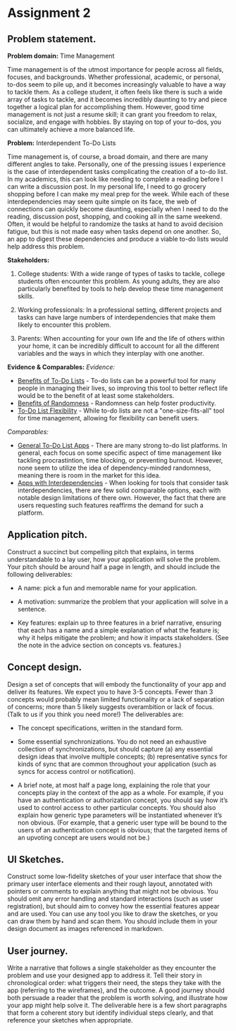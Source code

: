 # Assignment 2

## Problem statement.
**Problem domain:** Time Management 

Time management is of the utmost importance for people across all fields, focuses, and backgrounds. Whether professional, academic, or personal, to-dos seem to pile up, and it becomes increasingly valuable to have a way to tackle them. As a college student, it often feels like there is such a wide array of tasks to tackle, and it becomes incredibly daunting to try and piece together a logical plan for accomplishing them. However, good time management is not just a resume skill; it can grant you freedom to relax, socialize, and engage with hobbies. By staying on top of your to-dos, you can ultimately achieve a more balanced life. 

**Problem:** Interdependent To-Do Lists

Time management is, of course, a broad domain, and there are many different angles to take. Personally, one of the pressing issues I experience is the case of interdependent tasks complicating the creation of a to-do list. In my academics, this can look like needing to complete a reading before I can write a discussion post. In my personal life, I need to go grocery shopping before I can make my meal prep for the week. While each of these interdependencies may seem quite simple on its face, the web of connections can quickly become daunting, especially when I need to do the reading, discussion post, shopping, and cooking all in the same weekend. Often, it would be helpful to randomize the tasks at hand to avoid decision fatigue, but this is not made easy when tasks depend on one another. So, an app to digest these dependencies and produce a viable to-do lists would help address this problem.

**Stakeholders:**

1. College students: With a wide range of types of tasks to tackle, college students often encounter this problem. As young adults, they are also particularly benefited by tools to help develop these time management skills.

2. Working professionals: In a professional setting, different projects and tasks can have large numbers of interdependencies that make them likely to encounter this problem. 

3. Parents: When accounting for your own life and the life of others within your home, it can be incredibly difficult to account for all the different variables and the ways in which they interplay with one another. 

**Evidence & Comparables:** 
*Evidence:*
- [Benefits of To-Do Lists](https://hbr.org/2022/01/why-we-continue-to-rely-on-and-love-to-do-lists) - To-do lists can be a powerful tool for many people in managing their lives, so improving this tool to better reflect life would be to the benefit of at least some stakeholders.
- [Benefits of Randomness](https://medium.com/@haimson/using-randomness-to-improve-work-productivity-4c835d645204) - Randomness can help foster productivity.
- [To-Do List Flexibility](https://www.lifehack.org/articles/productivity/how-to-create-a-to-do-list-that-makes-you-smile.html#good-to-do-list) - While to-do lists are not a "one-size-fits-all" tool for time management, allowing for flexibility can benefit users.

*Comparables:*
- [General To-Do List Apps](https://zapier.com/blog/best-todo-list-apps/) - There are many strong to-do list platforms. In general, each focus on some specific aspect of time management like tackling procrastintion, time blocking, or preventing burnout. However, none seem to utilize the idea of dependency-minded randomness, meaning there is room in the market for this idea.
- [Apps with Interdependencies](https://www.reddit.com/r/productivity/comments/bkpwky/to_do_list_app_with_task_dependencies/) - When looking for tools that consider task interdependencies, there are few solid comparable options, each with notable design limitations of there own. However, the fact that there are users requesting such features reaffirms the demand for such a platform.


## Application pitch. 
Construct a succinct but compelling pitch that explains, in terms understandable to a lay user, how your application will solve the problem. Your pitch should be around half a page in length, and should include the following deliverables:

- A name: pick a fun and memorable name for your application.

- A motivation: summarize the problem that your application will solve in a sentence.

- Key features: explain up to three features in a brief narrative, ensuring that each has a name and a simple explanation of what the feature is; why it helps mitigate the problem; and how it impacts stakeholders. (See the note in the advice section on concepts vs. features.)


## Concept design. 
Design a set of concepts that will embody the functionality of your app and deliver its features. We expect you to have 3-5 concepts. Fewer than 3 concepts would probably mean limited functionality or a lack of separation of concerns; more than 5 likely suggests overambition or lack of focus. (Talk to us if you think you need more!) The deliverables are:

- The concept specifications, written in the standard form.

- Some essential synchronizations. You do not need an exhaustive collection of synchronizations, but should capture (a) any essential design ideas that involve multiple concepts; (b) representative syncs for kinds of sync that are common throughout your application (such as syncs for access control or notification).

- A brief note, at most half a page long, explaining the role that your concepts play in the context of the app as a whole. For example, if you have an authentication or authorization concept, you should say how it’s used to control access to other particular concepts. You should also explain how generic type parameters will be instantiated whenever it’s non obvious. (For example, that a generic user type will be bound to the users of an authentication concept is obvious; that the targeted items of an upvoting concept are users would not be.)


## UI Sketches. 
Construct some low-fidelity sketches of your user interface that show the primary user interface elements and their rough layout, annotated with pointers or comments to explain anything that might not be obvious. You should omit any error handling and standard interactions (such as user registration), but should aim to convey how the essential features appear and are used. You can use any tool you like to draw the sketches, or you can draw them by hand and scan them. You should include them in your design document as images referenced in markdown.


## User journey. 
Write a narrative that follows a single stakeholder as they encounter the problem and use your designed app to address it. Tell their story in chronological order: what triggers their need, the steps they take with the app (referring to the wireframes), and the outcome. A good journey should both persuade a reader that the problem is worth solving, and illustrate how your app might help solve it. The deliverable here is a few short paragraphs that form a coherent story but identify individual steps clearly, and that reference your sketches when appropriate.